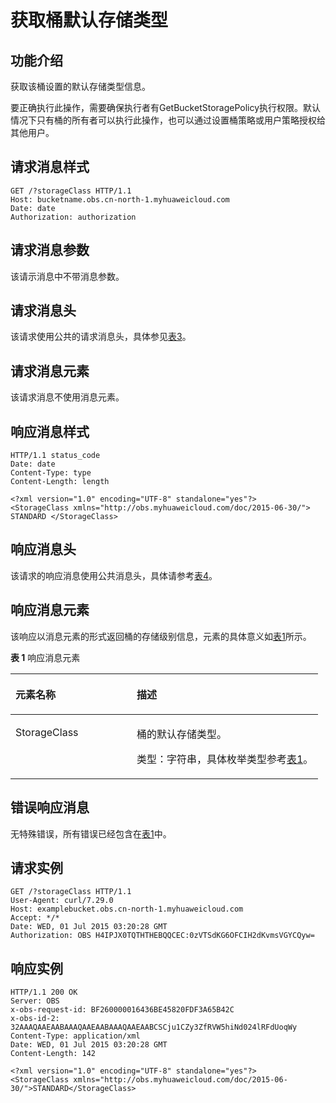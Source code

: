 # 获取桶默认存储类型<a name="ZH-CN_TOPIC_0100846759"></a>

## 功能介绍<a name="section5584184924715"></a>

获取该桶设置的默认存储类型信息。

要正确执行此操作，需要确保执行者有GetBucketStoragePolicy执行权限。默认情况下只有桶的所有者可以执行此操作，也可以通过设置桶策略或用户策略授权给其他用户。

## 请求消息样式<a name="section38196091"></a>

```
GET /?storageClass HTTP/1.1 
Host: bucketname.obs.cn-north-1.myhuaweicloud.com 
Date: date 
Authorization: authorization
```

## 请求消息参数<a name="section8220504"></a>

该请示消息中不带消息参数。

## 请求消息头<a name="section6875672"></a>

该请求使用公共的请求消息头，具体参见[表3](REST-API介绍.md#table25197309)。

## 请求消息元素<a name="section61881054"></a>

该请求消息不使用消息元素。

## 响应消息样式<a name="section20058578"></a>

```
HTTP/1.1 status_code 
Date: date 
Content-Type: type 
Content-Length: length 

<?xml version="1.0" encoding="UTF-8" standalone="yes"?> 
<StorageClass xmlns="http://obs.myhuaweicloud.com/doc/2015-06-30/"> STANDARD </StorageClass>
```

## 响应消息头<a name="section46309477"></a>

该请求的响应消息使用公共消息头，具体请参考[表4](REST-API介绍.md#d0e686)。

## 响应消息元素<a name="section14132112"></a>

该响应以消息元素的形式返回桶的存储级别信息，元素的具体意义如[表1](#d0e9764)所示。

**表 1**  响应消息元素

<a name="d0e9764"></a>
<table><thead align="left"><tr id="row62282452"><th class="cellrowborder" valign="top" width="39.39%" id="mcps1.2.3.1.1"><p id="p11713852"><a name="p11713852"></a><a name="p11713852"></a><strong id="b38315809"><a name="b38315809"></a><a name="b38315809"></a>元素名称</strong></p>
</th>
<th class="cellrowborder" valign="top" width="60.61%" id="mcps1.2.3.1.2"><p id="p16572859"><a name="p16572859"></a><a name="p16572859"></a><strong id="b14938010"><a name="b14938010"></a><a name="b14938010"></a>描述</strong></p>
</th>
</tr>
</thead>
<tbody><tr id="row66017644"><td class="cellrowborder" valign="top" width="39.39%" headers="mcps1.2.3.1.1 "><p id="p45828915"><a name="p45828915"></a><a name="p45828915"></a>StorageClass</p>
</td>
<td class="cellrowborder" valign="top" width="60.61%" headers="mcps1.2.3.1.2 "><p id="p21154655"><a name="p21154655"></a><a name="p21154655"></a>桶的默认存储类型。</p>
<p id="p56174175"><a name="p56174175"></a><a name="p56174175"></a>类型：字符串，具体枚举类型参考<a href="设置桶默认存储类型.md#table63485364">表1</a>。</p>
</td>
</tr>
</tbody>
</table>

## 错误响应消息<a name="section60080148"></a>

无特殊错误，所有错误已经包含在[表1](错误码列表.md#d0e843)中。

## 请求实例<a name="section14482163815396"></a>

```
GET /?storageClass HTTP/1.1
User-Agent: curl/7.29.0
Host: examplebucket.obs.cn-north-1.myhuaweicloud.com
Accept: */*
Date: WED, 01 Jul 2015 03:20:28 GMT
Authorization: OBS H4IPJX0TQTHTHEBQQCEC:0zVTSdKG6OFCIH2dKvmsVGYCQyw=
```

## 响应实例<a name="section76081155815"></a>

```
HTTP/1.1 200 OK
Server: OBS
x-obs-request-id: BF260000016436BE45820FDF3A65B42C
x-obs-id-2: 32AAAQAAEAABAAAQAAEAABAAAQAAEAABCSCju1CZy3ZfRVW5hiNd024lRFdUoqWy
Content-Type: application/xml
Date: WED, 01 Jul 2015 03:20:28 GMT
Content-Length: 142

<?xml version="1.0" encoding="UTF-8" standalone="yes"?>
<StorageClass xmlns="http://obs.myhuaweicloud.com/doc/2015-06-30/">STANDARD</StorageClass>
```

